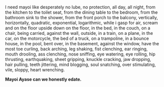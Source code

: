 I need mayoi like desperately no lube, no protection, all day, all night, from the kitchen to the toilet seat, from the dining table to the bedroom, from the bathroom sink to the shower, from the front porch to the balcony, vertically, horizontally, quadratic, exponential, logarithmic, while i gasp for air, scream and on the floor upside down on the floor, in the bed, in the couch, on a chair, being carried, against the wall, outside, in a train, on a plane, in the car, on the motorcycle, the bed of a truck, on a trampoline, in a bounce house, in the pool, bent over, in the basement, against the window, have the most toe curling, back arching, leg shaking, fist clenching, ear ringing, mouth drooling, ass clenching, nose sniffing, eye watering, eye rolling, hip thrusting, earthquaking, sheet gripping, knuckle cracking, jaw dropping, hair pulling, teeth jittering, mind blogging, soul snatching, over stimulating, vile, sloppy, heart wrenching.

**Mayoi Ayase can we honestly edate.**

